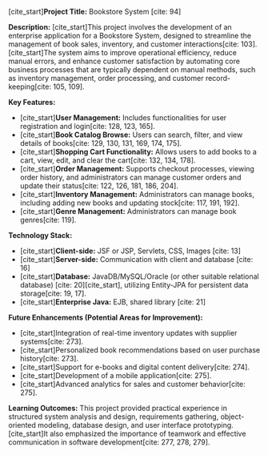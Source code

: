 [cite_start]**Project Title:** Bookstore System [cite: 94]

**Description:**
[cite_start]This project involves the development of an enterprise application for a Bookstore System, designed to streamline the management of book sales, inventory, and customer interactions[cite: 103]. [cite_start]The system aims to improve operational efficiency, reduce manual errors, and enhance customer satisfaction by automating core business processes that are typically dependent on manual methods, such as inventory management, order processing, and customer record-keeping[cite: 105, 109].

**Key Features:**
* [cite_start]**User Management:** Includes functionalities for user registration and login[cite: 128, 123, 165].
* [cite_start]**Book Catalog Browse:** Users can search, filter, and view details of books[cite: 129, 130, 131, 169, 174, 175].
* [cite_start]**Shopping Cart Functionality:** Allows users to add books to a cart, view, edit, and clear the cart[cite: 132, 134, 178].
* [cite_start]**Order Management:** Supports checkout processes, viewing order history, and administrators can manage customer orders and update their status[cite: 122, 126, 181, 186, 204].
* [cite_start]**Inventory Management:** Administrators can manage books, including adding new books and updating stock[cite: 117, 191, 192].
* [cite_start]**Genre Management:** Administrators can manage book genres[cite: 119].

**Technology Stack:**
* [cite_start]**Client-side:** JSF or JSP, Servlets, CSS, Images [cite: 13]
* [cite_start]**Server-side:** Communication with client and database [cite: 16]
* [cite_start]**Database:** JavaDB/MySQL/Oracle (or other suitable relational database) [cite: 20][cite_start], utilizing Entity-JPA for persistent data storage[cite: 19, 17].
* [cite_start]**Enterprise Java:** EJB, shared library [cite: 21]

**Future Enhancements (Potential Areas for Improvement):**
* [cite_start]Integration of real-time inventory updates with supplier systems[cite: 273].
* [cite_start]Personalized book recommendations based on user purchase history[cite: 273].
* [cite_start]Support for e-books and digital content delivery[cite: 274].
* [cite_start]Development of a mobile application[cite: 275].
* [cite_start]Advanced analytics for sales and customer behavior[cite: 275].

**Learning Outcomes:**
This project provided practical experience in structured system analysis and design, requirements gathering, object-oriented modeling, database design, and user interface prototyping. [cite_start]It also emphasized the importance of teamwork and effective communication in software development[cite: 277, 278, 279].
